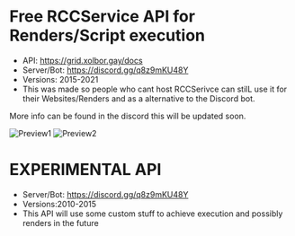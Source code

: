 # Free RCCService API for Renders/Script execution

- API: https://grid.xolbor.gay/docs 
- Server/Bot: https://discord.gg/q8z9mKU48Y
- Versions: 2015-2021
- This was made so people who cant host RCCSerivce can stilL use it for their Websites/Renders and as a alternative to the Discord bot.

More info can be found in the discord this will be updated soon.

![Preview1](https://cdn.discordapp.com/attachments/1003373656908496966/1010472517275758662/unknown.png "Preview1")
![Preview2](https://cdn.discordapp.com/attachments/1003373656908496966/1010472517628067870/unknown.png "Preview2")

# EXPERIMENTAL API

- Server/Bot: https://discord.gg/q8z9mKU48Y
- Versions:2010-2015
- This API will use some custom stuff to achieve execution and possibly renders in the future
